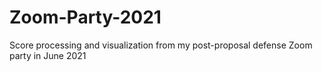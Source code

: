 # Zoom-Party-2021
Score processing and visualization from my post-proposal defense Zoom party in June 2021
